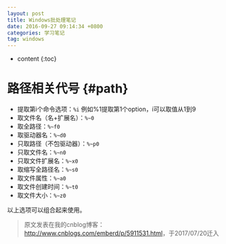 ```yaml
---
layout: post
title: Windows批处理笔记
date: 2016-09-27 09:14:34 +0800
categories: 学习笔记
tag: windows
---
```


* content
{:toc}


# 路径相关代号 {#path}
* 提取第i个命令选项：`%i` 例如%1提取第1个option，i可以取值从1到9
* 取文件名（名+扩展名）：`%~0`
* 取全路径：`%~f0`
* 取驱动器名：`%~d0`
* 只取路径（不包驱动器）：`%~p0`
* 只取文件名：`%~n0`
* 只取文件扩展名：`%~x0`
* 取缩写全路径名：`%~s0`
* 取文件属性：`%~a0`
* 取文件创建时间：`%~t0`
* 取文件大小：`%~z0`

以上选项可以组合起来使用。

> 原文发表在我的cnblog博客：<http://www.cnblogs.com/emberd/p/5911531.html>，于2017/07/20迁入